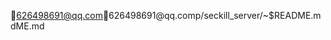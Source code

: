 626498691@qq.com                                      6 2 6 4 9 8 6 9 1 @ q q . c o m   p / s e c k i l l _ s e r v e r / ~ $ R E A D M E . m d   M E . m d     